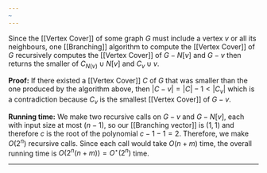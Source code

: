 ```yaml
---
~
---
```

Since the [[Vertex Cover]] of some graph $G$ must include a vertex $v$ or all its neighbours, one [[Branching]] algorithm to compute the [[Vertex Cover]] of $G$ recursively computes the [[Vertex Cover]] of $G - N[v]$ and $G - v$ then returns the smaller of $C_{N(v)} \cup N[v]$ and $C_v \cup v$.

**Proof:** If there existed a [[Vertex Cover]] $C$ of $G$ that was smaller than the one produced by the algorithm above, then $|C - v| = |C| - 1 < |C_v|$ which is a contradiction because $C_v$ is the smallest [[Vertex Cover]] of $G - v$.

**Running time:** We make two recursive calls on $G-v$ and $G - N[v]$, each with input size at most $(n-1)$, so our [[Branching vector]] is $(1,1)$ and therefore $c$ is the root of the polynomial $c - 1 - 1 = 2$. Therefore, we make $O(2^{n})$ recursive calls. Since each call would take $O(n+m)$ time, the overall running time is $O(2^n(n+m)) = O^\star(2^n)$ time.

--- 

